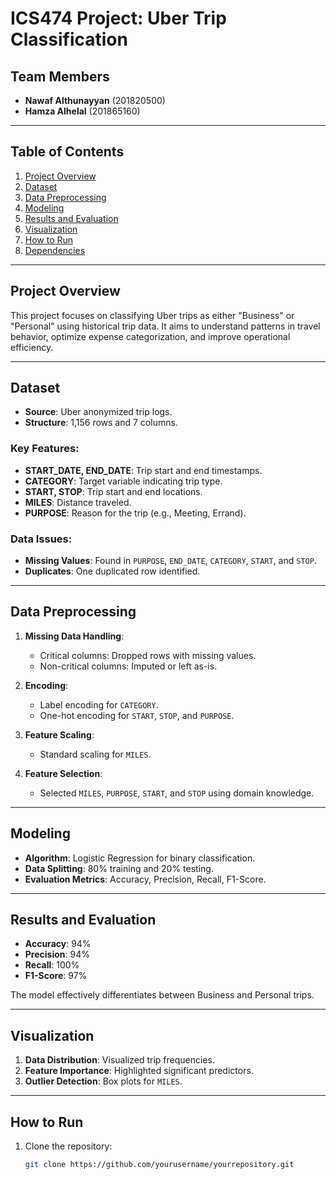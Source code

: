 # ICS474 Project: Uber Trip Classification

## Team Members
- **Nawaf Althunayyan** (201820500)  
- **Hamza Alhelal** (201865160)

---

## Table of Contents
1. [Project Overview](#project-overview)
2. [Dataset](#dataset)
3. [Data Preprocessing](#data-preprocessing)
4. [Modeling](#modeling)
5. [Results and Evaluation](#results-and-evaluation)
6. [Visualization](#visualization)
7. [How to Run](#how-to-run)
8. [Dependencies](#dependencies)

---

## Project Overview
This project focuses on classifying Uber trips as either "Business" or "Personal" using historical trip data. It aims to understand patterns in travel behavior, optimize expense categorization, and improve operational efficiency.

---

## Dataset
- **Source**: Uber anonymized trip logs.
- **Structure**: 1,156 rows and 7 columns.

### Key Features:
- **START_DATE, END_DATE**: Trip start and end timestamps.
- **CATEGORY**: Target variable indicating trip type.
- **START, STOP**: Trip start and end locations.
- **MILES**: Distance traveled.
- **PURPOSE**: Reason for the trip (e.g., Meeting, Errand).

### Data Issues:
- **Missing Values**: Found in `PURPOSE`, `END_DATE`, `CATEGORY`, `START`, and `STOP`.
- **Duplicates**: One duplicated row identified.

---

## Data Preprocessing
1. **Missing Data Handling**:
   - Critical columns: Dropped rows with missing values.
   - Non-critical columns: Imputed or left as-is.

2. **Encoding**:
   - Label encoding for `CATEGORY`.
   - One-hot encoding for `START`, `STOP`, and `PURPOSE`.

3. **Feature Scaling**:
   - Standard scaling for `MILES`.

4. **Feature Selection**:
   - Selected `MILES`, `PURPOSE`, `START`, and `STOP` using domain knowledge.

---

## Modeling
- **Algorithm**: Logistic Regression for binary classification.
- **Data Splitting**: 80% training and 20% testing.
- **Evaluation Metrics**: Accuracy, Precision, Recall, F1-Score.

---

## Results and Evaluation
- **Accuracy**: 94%
- **Precision**: 94%
- **Recall**: 100%
- **F1-Score**: 97%

The model effectively differentiates between Business and Personal trips.

---

## Visualization
1. **Data Distribution**: Visualized trip frequencies.
2. **Feature Importance**: Highlighted significant predictors.
3. **Outlier Detection**: Box plots for `MILES`.

---

## How to Run
1. Clone the repository:
   ```bash
   git clone https://github.com/yourusername/yourrepository.git
